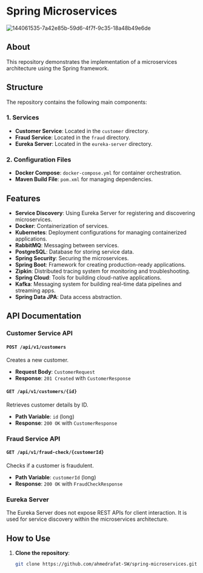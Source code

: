 # Spring Microservices

![144061535-7a42e85b-59d6-4f7f-9c35-18a48b49e6de](https://github.com/ahmedrafat-SW/spring-microservices/assets/129176607/daeda45e-f9c1-48b2-81da-771c394666cf)

## About

This repository demonstrates the implementation of a microservices architecture using the Spring framework.

## Structure

The repository contains the following main components:

### 1. Services
- **Customer Service**: Located in the `customer` directory.
- **Fraud Service**: Located in the `fraud` directory.
- **Eureka Server**: Located in the `eureka-server` directory.

### 2. Configuration Files
- **Docker Compose**: `docker-compose.yml` for container orchestration.
- **Maven Build File**: `pom.xml` for managing dependencies.

## Features

- **Service Discovery**: Using Eureka Server for registering and discovering microservices.
- **Docker**: Containerization of services.
- **Kubernetes**: Deployment configurations for managing containerized applications.
- **RabbitMQ**: Messaging between services.
- **PostgreSQL**: Database for storing service data.
- **Spring Security**: Securing the microservices.
- **Spring Boot**: Framework for creating production-ready applications.
- **Zipkin**: Distributed tracing system for monitoring and troubleshooting.
- **Spring Cloud**: Tools for building cloud-native applications.
- **Kafka**: Messaging system for building real-time data pipelines and streaming apps.
- **Spring Data JPA**: Data access abstraction.

## API Documentation

### Customer Service API

#### `POST /api/v1/customers`
Creates a new customer.

- **Request Body**: `CustomerRequest`
- **Response**: `201 Created` with `CustomerResponse`

#### `GET /api/v1/customers/{id}`
Retrieves customer details by ID.

- **Path Variable**: `id` (long)
- **Response**: `200 OK` with `CustomerResponse`

### Fraud Service API

#### `GET /api/v1/fraud-check/{customerId}`
Checks if a customer is fraudulent.

- **Path Variable**: `customerId` (long)
- **Response**: `200 OK` with `FraudCheckResponse`

### Eureka Server

The Eureka Server does not expose REST APIs for client interaction. It is used for service discovery within the microservices architecture.

## How to Use

1. **Clone the repository**:
   ```sh
   git clone https://github.com/ahmedrafat-SW/spring-microservices.git

